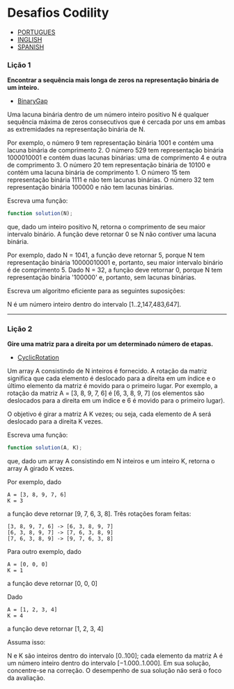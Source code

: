 # Desafios Codility

- [PORTUGUES](https://github.com/AguiarVicente/Codility/blob/main/Portugues.md)
- [INGLISH](https://github.com/AguiarVicente/Codility/blob/main/Ingles.md)
- [SPANISH](https://github.com/AguiarVicente/Codility/blob/main/Espanhol.md)

### Lição 1
__Encontrar a sequência mais longa de zeros na representação binária de um inteiro.__
- [BinaryGap](https://github.com/AguiarVicente/Codility/blob/main/BinaryGap.js)

Uma lacuna binária dentro de um número inteiro positivo N é qualquer sequência máxima de zeros consecutivos que é cercada por uns em ambas as extremidades na representação binária de N.

Por exemplo, o número 9 tem representação binária 1001 e contém uma lacuna binária de comprimento 2. O número 529 tem representação binária 1000010001 e contém duas lacunas binárias: uma de comprimento 4 e outra de comprimento 3. O número 20 tem representação binária de 10100 e contém uma lacuna binária de comprimento 1. O número 15 tem representação binária 1111 e não tem lacunas binárias. O número 32 tem representação binária 100000 e não tem lacunas binárias.

Escreva uma função:

```js
function solution(N);
```

que, dado um inteiro positivo N, retorna o comprimento de seu maior intervalo binário. A função deve retornar 0 se N não contiver uma lacuna binária.

Por exemplo, dado N = 1041, a função deve retornar 5, porque N tem representação binária 10000010001 e, portanto, seu maior intervalo binário é de comprimento 5. Dado N = 32, a função deve retornar 0, porque N tem representação binária '100000' e, portanto, sem lacunas binárias.

Escreva um algoritmo eficiente para as seguintes suposições:

N é um número inteiro dentro do intervalo [1..2,147,483,647].
___

### Lição 2
__Gire uma matriz para a direita por um determinado número de etapas.__
- [CyclicRotation](https://github.com/AguiarVicente/Codility/blob/main/CyclicRotation.js)

Um array A consistindo de N inteiros é fornecido. A rotação da matriz significa que cada elemento é deslocado para a direita em um índice e o último elemento da matriz é movido para o primeiro lugar. Por exemplo, a rotação da matriz A = [3, 8, 9, 7, 6] é [6, 3, 8, 9, 7] (os elementos são deslocados para a direita em um índice e 6 é movido para o primeiro lugar).

O objetivo é girar a matriz A K vezes; ou seja, cada elemento de A será deslocado para a direita K vezes.

Escreva uma função:

```js
function solution(A, K);
```

que, dado um array A consistindo em N inteiros e um inteiro K, retorna o array A girado K vezes.

Por exemplo, dado

    A = [3, 8, 9, 7, 6]
    K = 3
a função deve retornar [9, 7, 6, 3, 8]. Três rotações foram feitas:

    [3, 8, 9, 7, 6] -> [6, 3, 8, 9, 7]
    [6, 3, 8, 9, 7] -> [7, 6, 3, 8, 9]
    [7, 6, 3, 8, 9] -> [9, 7, 6, 3, 8]
Para outro exemplo, dado

    A = [0, 0, 0]
    K = 1
a função deve retornar [0, 0, 0]

Dado

    A = [1, 2, 3, 4]
    K = 4
a função deve retornar [1, 2, 3, 4]

Assuma isso:

N e K são inteiros dentro do intervalo [0..100];
cada elemento da matriz A é um número inteiro dentro do intervalo [−1.000..1.000].
Em sua solução, concentre-se na correção. O desempenho de sua solução não será o foco da avaliação.